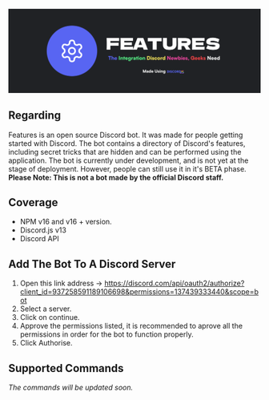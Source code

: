 <p align="center">
<img src="Features Banner.svg">
</p>

## Regarding

Features is an open source Discord bot. It was made for people getting started with Discord. The bot contains a directory of Discord's features, including secret tricks that are hidden and can be performed using the application. The bot is currently under development, and is not yet at the stage of deployment. However, people can still use it in it's BETA phase.
<br> <b>Please Note: This is not a bot made by the official Discord staff.</b>

## Coverage

- NPM v16 and v16 + version.
- Discord.js v13
- Discord API

## Add The Bot To A Discord Server

1. Open this link address → https://discord.com/api/oauth2/authorize?client_id=937258591189106698&permissions=137439333440&scope=bot
2. Select a server.
3. Click on continue.
4. Approve the permissions listed, it is recommended to aprove all the permissions in order for the bot to function properly.
5. Click Authorise.

## Supported Commands

<i>The commands will be updated soon.</i>
